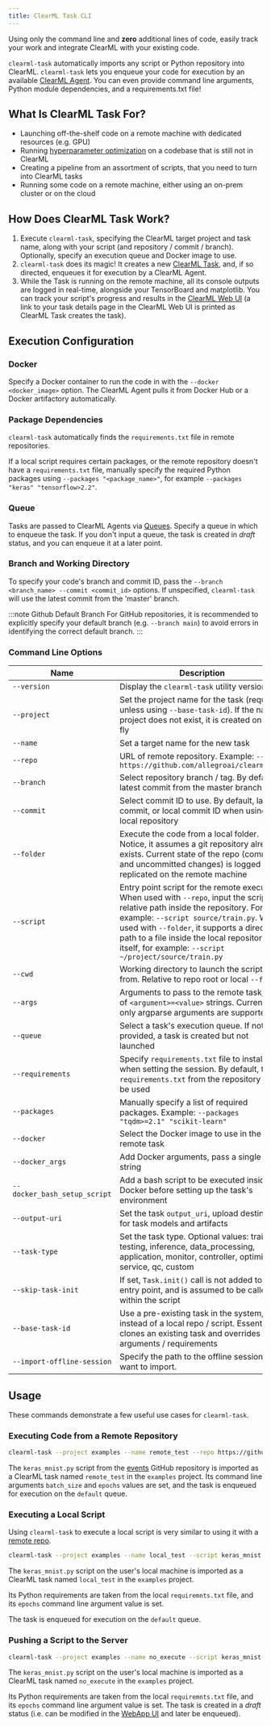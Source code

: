 ```yaml
---
title: ClearML Task CLI
---
```


Using only the command line and **zero** additional lines of code, easily track your work and integrate ClearML with your 
existing code.

`clearml-task` automatically imports any script or Python repository into ClearML. `clearml-task` lets
you enqueue your code for execution by an available [ClearML Agent](../clearml_agent.md). You can even provide command 
line arguments, Python module dependencies, and a requirements.txt file!

## What Is ClearML Task For?
* Launching off-the-shelf code on a remote machine with dedicated resources (e.g. GPU)
* Running [hyperparameter optimization](../fundamentals/hpo.md) on a codebase that is still not in ClearML
* Creating a pipeline from an assortment of scripts, that you need to turn into ClearML tasks
* Running some code on a remote machine, either using an on-prem cluster or on the cloud

## How Does ClearML Task Work?

1. Execute `clearml-task`, specifying the ClearML target project and task name, along with your script (and repository / commit / branch). 
   Optionally, specify an execution queue and Docker image to use.
1. `clearml-task` does its magic! It creates a new [ClearML Task](../fundamentals/task.md), 
   and, if so directed, enqueues it for execution by a ClearML Agent.
1. While the Task is running on the remote machine, all its console outputs are logged in real-time, alongside your 
   TensorBoard and matplotlib. You can track your script's progress and results in the [ClearML Web UI](../webapp/webapp_overview.md) 
   (a link to your task details page in the ClearML Web UI is printed as ClearML Task creates the task).
   
## Execution Configuration
### Docker
Specify a Docker container to run the code in with the `--docker <docker_image>` option.
The ClearML Agent pulls it from Docker Hub or a Docker artifactory automatically.

### Package Dependencies
`clearml-task` automatically finds the `requirements.txt` file in remote repositories. 

If a local script requires certain packages, or the remote repository doesn't have a `requirements.txt` file,
manually specify the required Python packages using `--packages "<package_name>"`, for example `--packages "keras" "tensorflow>2.2"`.

### Queue
Tasks are passed to ClearML Agents via [Queues](../fundamentals/agents_and_queues.md). Specify a queue in which to enqueue 
the task. If you don't input a queue, the task is created in *draft* status, and you can enqueue it at a later point. 

### Branch and Working Directory
To specify your code's branch and commit ID, pass the `--branch <branch_name> --commit <commit_id>` options.
If unspecified, `clearml-task` will use the latest commit from the 'master' branch.

:::note Github Default Branch
For GitHub repositories, it is recommended to explicitly specify your default branch (e.g. `--branch main`) to avoid
errors in identifying the correct default branch.
:::

### Command Line Options

<div className="tbl-cmd">

|Name | Description| Optional |
|---|----|---|
| `--version` | Display the `clearml-task` utility version | <img src="/docs/latest/icons/ico-optional-yes.svg" alt="Yes" className="icon size-md center-md" /> |
| `--project`| Set the project name for the task (required, unless using `--base-task-id`). If the named project does not exist, it is created on-the-fly | <img src="/docs/latest/icons/ico-optional-no.svg" alt="No" className="icon size-md center-md" /> |
| `--name` | Set a target name for the new task | <img src="/docs/latest/icons/ico-optional-no.svg" alt="No" className="icon size-md center-md" /> |
| `--repo` | URL of remote repository. Example: `--repo https://github.com/allegroai/clearml.git` | <img src="/docs/latest/icons/ico-optional-yes.svg" alt="Yes" className="icon size-md center-md" /> |
| `--branch` | Select repository branch / tag. By default, latest commit from the master branch | <img src="/docs/latest/icons/ico-optional-yes.svg" alt="Yes" className="icon size-md center-md" /> |
| `--commit` | Select commit ID to use. By default, latest commit, or local commit ID when using local repository | <img src="/docs/latest/icons/ico-optional-yes.svg" alt="Yes" className="icon size-md center-md" /> |
| `--folder` | Execute the code from a local folder. Notice, it assumes a git repository already exists. Current state of the repo (commit ID and uncommitted changes) is logged and replicated on the remote machine | <img src="/docs/latest/icons/ico-optional-yes.svg" alt="Yes" className="icon size-md center-md" /> | 
| `--script` | Entry point script for the remote execution. When used with `--repo`, input the script's relative path inside the repository. For example: `--script source/train.py`. When used with `--folder`, it supports a direct path to a file inside the local repository itself, for example: `--script ~/project/source/train.py` | <img src="/docs/latest/icons/ico-optional-no.svg" alt="No" className="icon size-md center-md" /> |
| `--cwd` | Working directory to launch the script from. Relative to repo root or local `--folder` | <img src="/docs/latest/icons/ico-optional-yes.svg" alt="Yes" className="icon size-md center-md" /> |
| `--args` | Arguments to pass to the remote task, list of `<argument>=<value>` strings. Currently only argparse arguments are supported | <img src="/docs/latest/icons/ico-optional-yes.svg" alt="Yes" className="icon size-md center-md" /> |
| `--queue` | Select a task's execution queue. If not provided, a task is created but not launched | <img src="/docs/latest/icons/ico-optional-yes.svg" alt="Yes" className="icon size-md center-md" /> |
| `--requirements` | Specify `requirements.txt` file to install when setting the session. By default, the` requirements.txt` from the repository will be used |  <img src="/docs/latest/icons/ico-optional-yes.svg" alt="Yes" className="icon size-md center-md" /> |
| `--packages` | Manually specify a list of required packages. Example: `--packages "tqdm>=2.1" "scikit-learn"` | <img src="/docs/latest/icons/ico-optional-yes.svg" alt="Yes" className="icon size-md center-md" /> |
| `--docker` | Select the Docker image to use in the remote task | <img src="/docs/latest/icons/ico-optional-yes.svg" alt="Yes" className="icon size-md center-md" /> |
| `--docker_args` | Add Docker arguments, pass a single string | <img src="/docs/latest/icons/ico-optional-yes.svg" alt="Yes" className="icon size-md center-md" /> |
| `--docker_bash_setup_script` | Add a bash script to be executed inside the Docker before setting up the task's environment | <img src="/docs/latest/icons/ico-optional-yes.svg" alt="Yes" className="icon size-md center-md" /> |
| `--output-uri` | Set the task `output_uri`, upload destination for task models and artifacts | <img src="/docs/latest/icons/ico-optional-yes.svg" alt="Yes" className="icon size-md center-md" /> |
| `--task-type` | Set the task type. Optional values: training, testing, inference, data_processing, application, monitor, controller, optimizer, service, qc, custom | <img src="/docs/latest/icons/ico-optional-yes.svg" alt="Yes" className="icon size-md center-md" /> |
| `--skip-task-init` | If set, `Task.init()` call is not added to the entry point, and is assumed to be called within the script | <img src="/docs/latest/icons/ico-optional-yes.svg" alt="Yes" className="icon size-md center-md" /> |
| `--base-task-id` | Use a pre-existing task in the system, instead of a local repo / script. Essentially clones an existing task and overrides arguments / requirements | <img src="/docs/latest/icons/ico-optional-yes.svg" alt="Yes" className="icon size-md center-md" /> |
| `--import-offline-session`| Specify the path to the offline session you want to import.| <img src="/docs/latest/icons/ico-optional-yes.svg" alt="Yes" className="icon size-md center-md" /> |

</div>

## Usage
These commands demonstrate a few useful use cases for `clearml-task`.

### Executing Code from a Remote Repository 

```bash
clearml-task --project examples --name remote_test --repo https://github.com/allegroai/events.git --branch master --script /webinar-0620/keras_mnist.py --args batch_size=64 epochs=1 --queue default
```

The `keras_mnist.py` script from the [events](https://github.com/allegroai/events) GitHub repository is imported as a 
ClearML task named `remote_test` in the `examples` project. Its command line arguments `batch_size` and `epochs` values 
are set, and the task is enqueued for execution on the `default` queue.

### Executing a Local Script
Using `clearml-task` to execute a local script is very similar to using it with a [remote repo](#executing-code-from-a-remote-repository).

```bash
clearml-task --project examples --name local_test --script keras_mnist.py --branch master --requirements requirements.txt --args epochs=1 --queue default
```  

The `keras_mnist.py` script on the user's local machine is imported as a ClearML task named `local_test` in the `examples` project.

Its Python requirements are taken from the local `requiremnts.txt` file, and its `epochs` command line argument value is set.

The task is enqueued for execution on the `default` queue. 


### Pushing a Script to the Server 

```bash
clearml-task --project examples --name no_execute --script keras_mnist.py --branch master --requirements requirements.txt --args epochs=1 
```  

The `keras_mnist.py` script on the user's local machine is imported as a ClearML task named `no_execute` in the `examples` project.

Its Python requirements are taken from the local `requiremnts.txt` file, and its `epochs` command line argument value is set.
The task is created in a *draft* status (i.e. can be modified in the [WebApp UI](../webapp/webapp_overview.md) and later be enqueued). 
